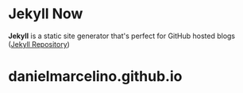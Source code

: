 # Jekyll Now

**Jekyll** is a static site generator that's perfect for GitHub hosted blogs ([Jekyll Repository](https://github.com/jekyll/jekyll))

# danielmarcelino.github.io
